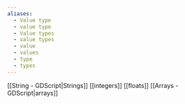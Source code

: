 ```yaml
---
aliases:
  - Value type
  - value type
  - Value types
  - value types
  - value
  - values
  - type
  - types
---
```


[[String - GDScript|Strings]]
[[integers]]
[[floats]]
[[Arrays - GDScript|arrays]]